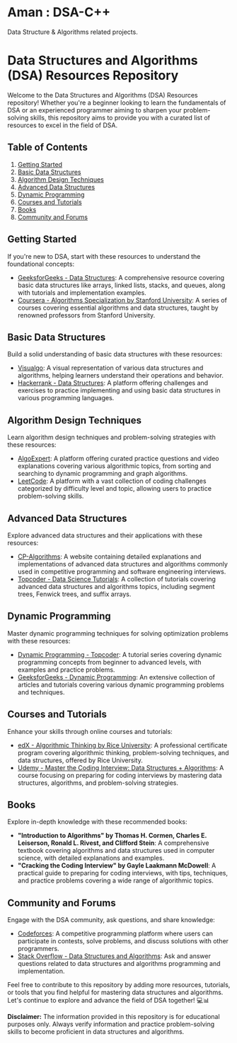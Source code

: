 # Aman : DSA-C++
Data Structure &amp; Algorithms related projects.
# Data Structures and Algorithms (DSA) Resources Repository

Welcome to the Data Structures and Algorithms (DSA) Resources repository! Whether you're a beginner looking to learn the fundamentals of DSA or an experienced programmer aiming to sharpen your problem-solving skills, this repository aims to provide you with a curated list of resources to excel in the field of DSA.

## Table of Contents

1. [Getting Started](#getting-started)
2. [Basic Data Structures](#basic-data-structures)
3. [Algorithm Design Techniques](#algorithm-design-techniques)
4. [Advanced Data Structures](#advanced-data-structures)
5. [Dynamic Programming](#dynamic-programming)
6. [Courses and Tutorials](#courses-and-tutorials)
7. [Books](#books)
8. [Community and Forums](#community-and-forums)

## Getting Started

If you're new to DSA, start with these resources to understand the foundational concepts:

- [GeeksforGeeks - Data Structures](https://www.geeksforgeeks.org/data-structures/): A comprehensive resource covering basic data structures like arrays, linked lists, stacks, and queues, along with tutorials and implementation examples.
- [Coursera - Algorithms Specialization by Stanford University](https://www.coursera.org/specializations/algorithms): A series of courses covering essential algorithms and data structures, taught by renowned professors from Stanford University.

## Basic Data Structures

Build a solid understanding of basic data structures with these resources:

- [Visualgo](https://visualgo.net/en): A visual representation of various data structures and algorithms, helping learners understand their operations and behavior.
- [Hackerrank - Data Structures](https://www.hackerrank.com/domains/data-structures): A platform offering challenges and exercises to practice implementing and using basic data structures in various programming languages.

## Algorithm Design Techniques

Learn algorithm design techniques and problem-solving strategies with these resources:

- [AlgoExpert](https://www.algoexpert.io/): A platform offering curated practice questions and video explanations covering various algorithmic topics, from sorting and searching to dynamic programming and graph algorithms.
- [LeetCode](https://leetcode.com/): A platform with a vast collection of coding challenges categorized by difficulty level and topic, allowing users to practice problem-solving skills.

## Advanced Data Structures

Explore advanced data structures and their applications with these resources:

- [CP-Algorithms](https://cp-algorithms.com/): A website containing detailed explanations and implementations of advanced data structures and algorithms commonly used in competitive programming and software engineering interviews.
- [Topcoder - Data Science Tutorials](https://www.topcoder.com/community/data-science/data-science-tutorials/): A collection of tutorials covering advanced data structures and algorithms topics, including segment trees, Fenwick trees, and suffix arrays.

## Dynamic Programming

Master dynamic programming techniques for solving optimization problems with these resources:

- [Dynamic Programming - Topcoder](https://www.topcoder.com/community/competitive-programming/tutorials/dynamic-programming-from-novice-to-advanced/): A tutorial series covering dynamic programming concepts from beginner to advanced levels, with examples and practice problems.
- [GeeksforGeeks - Dynamic Programming](https://www.geeksforgeeks.org/dynamic-programming/): An extensive collection of articles and tutorials covering various dynamic programming problems and techniques.

## Courses and Tutorials

Enhance your skills through online courses and tutorials:

- [edX - Algorithmic Thinking by Rice University](https://www.edx.org/professional-certificate/rice-university-algorithmic-thinking): A professional certificate program covering algorithmic thinking, problem-solving techniques, and data structures, offered by Rice University.
- [Udemy - Master the Coding Interview: Data Structures + Algorithms](https://www.udemy.com/course/master-the-coding-interview-data-structures-algorithms/): A course focusing on preparing for coding interviews by mastering data structures, algorithms, and problem-solving strategies.

## Books

Explore in-depth knowledge with these recommended books:

- **"Introduction to Algorithms" by Thomas H. Cormen, Charles E. Leiserson, Ronald L. Rivest, and Clifford Stein**: A comprehensive textbook covering algorithms and data structures used in computer science, with detailed explanations and examples.
- **"Cracking the Coding Interview" by Gayle Laakmann McDowell**: A practical guide to preparing for coding interviews, with tips, techniques, and practice problems covering a wide range of algorithmic topics.

## Community and Forums

Engage with the DSA community, ask questions, and share knowledge:

- [Codeforces](https://codeforces.com/): A competitive programming platform where users can participate in contests, solve problems, and discuss solutions with other programmers.
- [Stack Overflow - Data Structures and Algorithms](https://stackoverflow.com/questions/tagged/data-structures+algorithm): Ask and answer questions related to data structures and algorithms programming and implementation.

Feel free to contribute to this repository by adding more resources, tutorials, or tools that you find helpful for mastering data structures and algorithms. Let's continue to explore and advance the field of DSA together! 💻📊

**Disclaimer:** The information provided in this repository is for educational purposes only. Always verify information and practice problem-solving skills to become proficient in data structures and algorithms.

